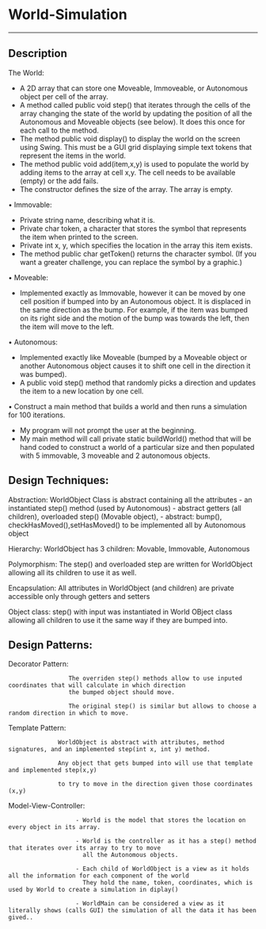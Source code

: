 # World-Simulation
________________________________________________________________________
Description
-------------
The World:

- A 2D array that can store one Moveable, Immoveable, or Autonomous object per cell of the array.
- A method called public void step() that iterates through the cells of the array changing the state of the world by updating the position of all     the Autonomous and Moveable objects (see below). It does this once for each call to the method.
- The method public void display() to display the world on the screen using Swing. This must be a GUI grid displaying simple text tokens that represent the items in the world.
- The method public void add(item,x,y) is used to populate the world by adding items to the array at cell x,y. The cell needs to be available         (empty) or the add fails.
- The constructor defines the size of the array. The array is empty.

• Immovable:
- Private string name, describing what it is.
- Private char token, a character that stores the symbol that represents the item when printed to the screen.
- Private int x, y, which specifies the location in the array this item exists.
- The method public char getToken() returns the character symbol. (If you want a greater challenge, you can replace the symbol by a graphic.)

• Moveable:
- Implemented exactly as Immovable, however it can be moved by one cell position if bumped into by an Autonomous object. It is displaced in the same   direction as the bump. For example, if the item was bumped on its right side and the motion of the bump was towards the left, then the item will     move to the left.

• Autonomous:
- Implemented exactly like Moveable (bumped by a Moveable object or another Autonomous object causes it to shift one cell in the direction it was     bumped).
- A public void step() method that randomly picks a direction and updates the item to a new location by one cell.

• Construct a main method that builds a world and then runs a simulation for 100 iterations.
- My program will not prompt the user at the beginning.
- My main method will call private static buildWorld() method that will be hand coded to construct a world of a particular size and then populated     with 5 immovable, 3 moveable and 2 autonomous objects.



Design Techniques:
------------------
Abstraction: WorldObject Class is abstract containing all the attributes
             - an instantiated step() method (used by Autonomous)
             - abstract getters (all children), overloaded step() (Movable object),
             - abstract: bump(), checkHasMoved(),setHasMoved() to be implemented all by Autonomous object

Hierarchy: WorldObject has 3 children: Movable, Immovable, Autonomous

Polymorphism: The step() and overloaded step are written for WorldObject allowing all its children to use it as well.
              
Encapsulation: All attributes in WorldObject (and children) are private accessible only through getters and setters 

Object class: step() with input was instantiated in World OBject class allowing all children to use it the same way 
              if they are bumped into.

Design Patterns:
----------------

Decorator Pattern:   

                     The overriden step() methods allow to use inputed coordinates that will calculate in which direction
                     the bumped object should move.
                     
                     The original step() is similar but allows to choose a random direction in which to move.

Template Pattern: 

                  WorldObject is abstract with attributes, method signatures, and an implemented step(int x, int y) method.
                  
                  Any object that gets bumped into will use that template and implemented step(x,y)
                  
                  to try to move in the direction given those coordinates (x,y)
                  
Model-View-Controller: 

                       - World is the model that stores the location on every object in its array.
                       
                       - World is the controller as it has a step() method that iterates over its array to try to move
                         all the Autonomous objects.
                         
                       - Each child of WorldObject is a view as it holds all the information for each component of the world
                         They hold the name, token, coordinates, which is used by World to create a simulation in diplay()
                         
                       - WorldMain can be considered a view as it literally shows (calls GUI) the simulation of all the data it has been gived..
                       
